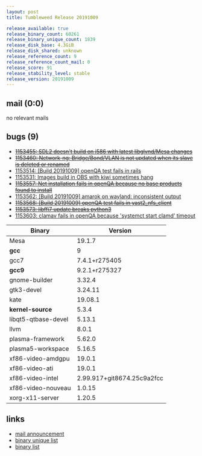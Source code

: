 ```yaml
---
layout: post
title: Tumbleweed Release 20191009

release_available: true
release_binary_count: 60261
release_binary_unique_count: 1839
release_disk_base: 4.3GiB
release_disk_shared: unknown
release_reference_count: 9
release_reference_count_mail: 0
release_score: 91
release_stability_level: stable
release_version: 20191009
---
```


## mail (0:0)

no relevant mails

## bugs (9)

<!--more-->

- ~~[1153455: SDL2 doesn't build on i586 with latest libglvnd/Mesa changes](https://bugzilla.opensuse.org/show_bug.cgi?id=1153455)~~
- ~~[1153460: Network-ng: Bridge/Bond/VLAN is not updated when its slave is deleted or renamed](https://bugzilla.opensuse.org/show_bug.cgi?id=1153460)~~
- [1153514: \[Build 20191009\] openQA test fails in rails](https://bugzilla.opensuse.org/show_bug.cgi?id=1153514)
- [1153531: Images build in OBS with kiwi sometimes hang](https://bugzilla.opensuse.org/show_bug.cgi?id=1153531)
- ~~[1153557: Net installation fails in openQA because no base products found to install](https://bugzilla.opensuse.org/show_bug.cgi?id=1153557)~~
- [1153562: \[Build 20191009\] amarok on wayland: inconsistent output](https://bugzilla.opensuse.org/show_bug.cgi?id=1153562)
- ~~[1153568: \[Build 20191009\] openQA test fails in yast2_nfs_client](https://bugzilla.opensuse.org/show_bug.cgi?id=1153568)~~
- ~~[1153573: libffi7 update breaks python3](https://bugzilla.opensuse.org/show_bug.cgi?id=1153573)~~
- [1153603: clamav fails in openQA because 'systemct start clamd' timeout](https://bugzilla.opensuse.org/show_bug.cgi?id=1153603)

Binary | Version
--- | ---
Mesa | 19.1.7
**gcc** | 9
gcc7 | 7.4.1+r275405
**gcc9** | 9.2.1+r275327
gnome-builder | 3.32.4
gtk3-devel | 3.24.11
kate | 19.08.1
**kernel-source** | 5.3.4
libqt5-qtbase-devel | 5.13.1
llvm | 8.0.1
plasma-framework | 5.62.0
plasma5-workspace | 5.16.5
xf86-video-amdgpu | 19.0.1
xf86-video-ati | 19.0.1
xf86-video-intel | 2.99.917+git8674.25c9a2fcc
xf86-video-nouveau | 1.0.15
xorg-x11-server | 1.20.5

## links

- [mail announcement](https://lists.opensuse.org/opensuse-factory/2019-10/msg00080.html)
- [binary unique list](http://download.opensuse.org/history/20191009/rpm.unique.list)
- [binary list](http://download.opensuse.org/history/20191009/rpm.list)

